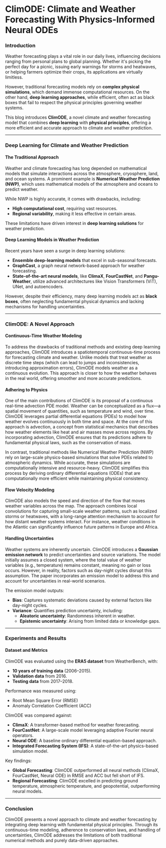 # **ClimODE: Climate and Weather Forecasting With Physics-Informed Neural ODEs**  

###  **Introduction**  
Weather forecasting plays a vital role in our daily lives, influencing decisions ranging from personal plans to global planning. Whether it's picking the perfect day for a picnic, issuing early warnings for storms and heatwaves, or helping farmers optimize their crops, its applications are virtually limitless.  

However, traditional forecasting models rely on **complex physical simulations**, which demand immense computational resources. On the other hand, **deep learning approaches**, while efficient, often act as black boxes that fail to respect the physical principles governing weather systems.  

This blog introduces **ClimODE**, a novel climate and weather forecasting model that combines **deep learning** with **physical principles**, offering a more efficient and accurate approach to climate and weather prediction.  

---

###  **Deep Learning for Climate and Weather Prediction**  

#### **The Traditional Approach**  
Weather and climate forecasting has long depended on mathematical models that simulate interactions across the atmosphere, cryosphere, land, and ocean systems. A prominent example is **Numerical Weather Prediction (NWP)**, which uses mathematical models of the atmosphere and oceans to predict weather.  

While NWP is highly accurate, it comes with drawbacks, including:  
- **High computational cost**, requiring vast resources.  
- **Regional variability**, making it less effective in certain areas.  

These limitations have driven interest in **deep learning solutions** for weather prediction.

#### **Deep Learning Models in Weather Prediction**  
Recent years have seen a surge in deep learning solutions:  
- **Ensemble deep-learning models** that excel in sub-seasonal forecasts.  
- **GraphCast**, a graph neural network-based approach for weather forecasting.  
- **State-of-the-art neural models**, like **ClimaX**, **FourCastNet**, and **Pangu-Weather**, utilize advanced architectures like Vision Transformers (ViT), UNet, and autoencoders.  

However, despite their efficiency, many deep learning models act as **black boxes**, often neglecting fundamental physical dynamics and lacking mechanisms for handling uncertainties.

---

###  **ClimODE: A Novel Approach**  

#### **Continuous-Time Weather Modeling**  
To address the drawbacks of traditional methods and existing deep learning approaches, ClimODE introduces a spatiotemporal continuous-time process for forecasting climate and weather. Unlike models that treat weather as discrete time steps (which can lead to jumps and inconsistencies, introducing approximation errors), ClimODE models weather as a continuous evolution. This approach is closer to how the weather behaves in the real world, offering smoother and more accurate predictions.

#### **Adhering to Physics**  
One of the main contributions of ClimODE is its proposal of a continuous real-time advection PDE model. Weather can be conceptualized as a flux—a spatial movement of quantities, such as temperature and wind, over time. ClimODE leverages partial differential equations (PDEs) to model how weather evolves continuously in both time and space. At the core of this approach is advection, a concept from statistical mechanics that describes how weather elements like heat and air masses move across regions. By incorporating advection, ClimODE ensures that its predictions adhere to fundamental physical laws, such as the conservation of mass.

In contrast, traditional methods like Numerical Weather Prediction (NWP) rely on large-scale physics-based simulations that solve PDEs related to atmospheric dynamics. While accurate, these simulations are computationally intensive and resource-heavy. ClimODE simplifies this process by deriving ordinary differential equations (ODEs) that are computationally more efficient while maintaining physical consistency.
 

#### **Flow Velocity Modeling**  
ClimODE also models the speed and direction of the flow that moves weather variables across the map. The approach combines local convolutions for capturing small-scale weather patterns, such as localized storms or heatwaves, with a long-range attention mechanism to account for how distant weather systems interact. For instance, weather conditions in the Atlantic can significantly influence future patterns in Europe and Africa. 

#### **Handling Uncertainties**  
Weather systems are inherently uncertain. ClimODE introduces a **Gaussian emission network** to predict uncertainties and source variations. The model initially assumes a closed system, where the total value of weather variables (e.g., temperature) remains constant, meaning no gain or loss occurs. However, in reality, factors such as day-night cycles disrupt this assumption. The paper incorporates an emission model to address this and account for uncertainties in real-world scenarios.

The emission model outputs:  
- **Bias**: Captures systematic deviations caused by external factors like day-night cycles.  
- **Variance**: Quantifies prediction uncertainty, including:  
  - **Aleatoric uncertainty**: Randomness inherent in weather.  
  - **Epistemic uncertainty**: Arising from limited data or knowledge gaps.  

---

###  **Experiments and Results**  

#### **Dataset and Metrics**  
ClimODE was evaluated using the **ERA5 dataset** from WeatherBench, with:  
- **10 years of training data** (2006–2015).  
- **Validation data** from 2016.  
- **Testing data** from 2017–2018.  

Performance was measured using:  
- Root Mean Square Error (RMSE)  
- Anomaly Correlation Coefficient (ACC)

ClimODE was compared against:  
- **ClimaX**: A transformer-based method for weather forecasting.  
- **FourCastNet**: A large-scale model leveraging adaptive Fourier neural operators.  
- **Neural ODE**: A baseline ordinary differential equation-based approach.  
- **Integrated Forecasting System (IFS)**: A state-of-the-art physics-based simulation model.

Key findings:  
- **Global Forecasting**: ClimODE outperformed all neural methods (ClimaX, FourCastNet, Neural ODE) in RMSE and ACC but fell short of IFS.  
- **Regional Forecasting**: ClimODE excelled in predicting ground temperature, atmospheric temperature, and geopotential, outperforming neural models.  

---

###  **Conclusion**  
ClimODE presents a novel approach to climate and weather forecasting by integrating deep learning with fundamental physical principles. Through its continuous-time modeling, adherence to conservation laws, and handling of uncertainties, ClimODE addresses the limitations of both traditional numerical methods and purely data-driven approaches. 


